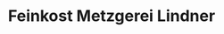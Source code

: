 ---
title: "Feinkost Metzgerei Lindner"
url: /amberg/feinkost-metzgerei-lindner/
shop: Metzgerei
---